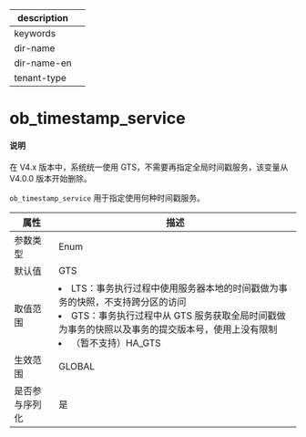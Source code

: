|description||
|---|---|
|keywords||
|dir-name||
|dir-name-en||
|tenant-type||

# ob_timestamp_service 

<main id="notice" type='explain'>
<h4>说明</h4>
<p>在 V4.x 版本中，系统统一使用 GTS，不需要再指定全局时间戳服务，该变量从 V4.0.0 版本开始删除。</p>
</main>

`ob_timestamp_service` 用于指定使用何种时间戳服务。

| **属性**  |           **描述**                         |
|---------|----------------------------------------------|
| 参数类型    | Enum                         |
| 默认值     | GTS                            |
| 取值范围    | <li> LTS：事务执行过程中使用服务器本地的时间戳做为事务的快照，不支持跨分区的访问   <li> GTS：事务执行过程中从 GTS 服务获取全局时间戳做为事务的快照以及事务的提交版本号，使用上没有限制   <li>（暂不支持）HA_GTS    |
| 生效范围    | GLOBAL            |
| 是否参与序列化 | 是              |
